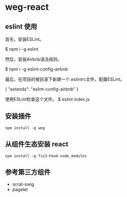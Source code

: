 weg-react
=========

## eslint 使用

首先，安装ESLint。

$ npm i -g eslint

然后，安装Airbnb语法规则。

$ npm i -g eslint-config-airbnb

最后，在项目的根目录下新建一个.eslintrc文件，配置ESLint。

{
  "extends": "eslint-config-airbnb"
}

使用ESLint检查这个文件。
$ eslint index.js


## 安装插件

```
npm install -g weg
```

## 从组件生态安装 react

```
npm install -g fis3-hook-node_modules
```

## 参考第三方组件

 - scrat-swig
 - pagelet
 